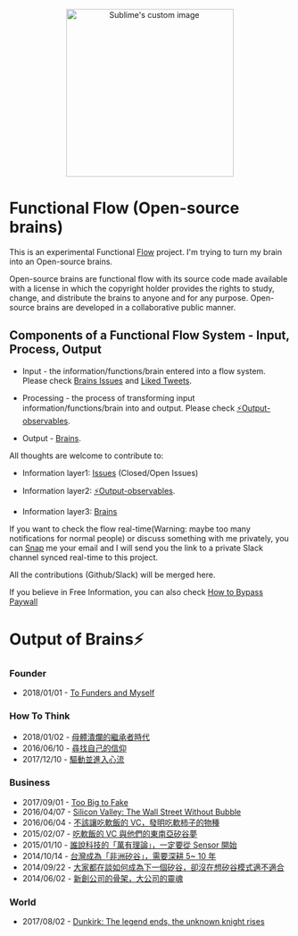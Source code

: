 <p align="center">
  <img width="300" height="300" src="http://lambdageneration.com/wp-content/uploads/2014/10/original-animated.gif" alt="Sublime's custom image"/>
</p>


# Functional Flow (Open-source brains)

This is an experimental Functional [Flow](https://www.wikiwand.com/en/Flow_(psychology)) project. I'm trying to turn my brain into an Open-source brains. 

Open-source brains are functional flow with its source code made available with a license in which the copyright holder provides the rights to study, change, and distribute the brains to anyone and for any purpose. Open-source brains are developed in a collaborative public manner. 


## Components of a Functional Flow System - Input, Process, Output

* Input - the information/functions/brain entered into a flow system. Please check [Brains Issues](https://github.com/allenleein/brains/issues) and [Liked Tweets](https://twitter.com/i/likes).

* Processing - the process of transforming input information/functions/brain into and output. Please check [⚡️Output-observables](https://github.com/allenleein/brains/labels/%E2%9A%A1%EF%B8%8FOutput-observables).

* Output - [Brains](https://allenleein.github.io/brains/).


All thoughts are welcome to contribute to:

* Information layer1: [Issues](https://github.com/allenleein/brains/issues) (Closed/Open Issues) 

* Information layer2: [⚡️Output-observables](https://github.com/allenleein/brains/labels/%E2%9A%A1%EF%B8%8FOutput-observables). 

* Information layer3: [Brains](https://github.com/allenleein/brains/tree/master/_posts)

If you want to check the flow real-time(Warning: maybe too many notifications for normal people) or discuss something with me privately, you can [Snap](https://allenleein.github.io/brains/about/) me your email and I will send you the link to a private Slack channel synced real-time to this project. 

All the contributions (Github/Slack) will be merged here.

If you believe in Free Information, you can also check [How to Bypass Paywall](https://github.com/allenleein/brains/issues/343)


# Output of Brains⚡️


### Founder

- 2018/01/01 - [To Funders and Myself](https://allenleein.github.io/brains/2018/01/founders)

### How To Think

- 2018/01/02 - [母體潰爛的繼承者時代](https://allenleein.github.io/brains/2018/01/mother)
- 2016/06/10 - [尋找自己的信仰](https://allenleein.github.io/brains/2016/06/goals)
- 2017/12/10 - [驅動並進入心流](https://allenleein.github.io/brains/2017/12/trigger-flow)

### Business 

- 2017/09/01 - [Too Big to Fake](https://allenleein.github.io/brains/2017/09/too-big-too-fake)
- 2016/04/07 - [Silicon Valley: The Wall Street Without Bubble](https://allenleein.github.io/brains/2016/04/bubble)
- 2016/06/04 - [不該讓吃軟飯的 VC，發明吃軟柿子的物種](https://allenleein.github.io/brains/2016/06/the-vc-without-balls2)
- 2015/02/07 - [吃軟飯的 VC 與他們的東南亞矽谷夢](https://allenleein.github.io/brains/2015/02/the-vc-without-balls)
- 2015/01/10 - [誰說科技的「萬有理論」，一定要從 Sensor 開始](https://allenleein.github.io/brains/2015/01/the-theory-of-everything)
- 2014/10/14 - [台灣成為「非洲矽谷」，需要深耕 5~ 10 年](https://allenleein.github.io/brains/2015/10/sv-of-sa)
- 2014/09/22 - [大家都在談如何成為下一個矽谷，卻沒在想矽谷模式適不適合](https://allenleein.github.io/brains/2014/09/sv)
- 2014/06/02 - [新創公司的骨架，大公司的靈魂](https://allenleein.github.io/brains/2014/07/startup-mindset)


### World

- 2017/08/02 - [Dunkirk: The legend ends, the unknown knight rises](https://allenleein.github.io/brains/2017/08/dunkirk)
